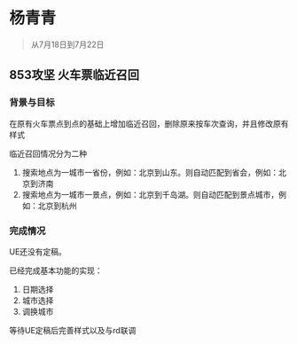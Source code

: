 # 杨青青

> 从7月18日到7月22日

## 853攻坚 火车票临近召回

### 背景与目标

在原有火车票点到点的基础上增加临近召回，删除原来按车次查询，并且修改原有样式

临近召回情况分为二种

1. 搜索地点为一城市一省份，例如：北京到山东。则自动匹配到省会，例如：北京到济南
2. 搜索地点为一城市一景点，例如：北京到千岛湖。则自动匹配到景点城市，例如：北京到杭州

### 完成情况

UE还没有定稿。

已经完成基本功能的实现：

1. 日期选择
2. 城市选择
3. 调换城市

等待UE定稿后完善样式以及与rd联调
